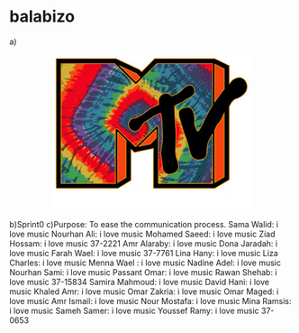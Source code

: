 # balabizo
a)<p align="center">
  <img src="https://github.com/nourhanAlimohamed/balabizo/blob/master/MTV%20Tie%20Dye.jpg?raw=true" width="350"/>
</p>
b)Sprint0
c)Purpose: To ease the communication process.
Sama Walid: i love music
Nourhan Ali:  i love music
Mohamed Saeed: i love music
Ziad Hossam: i love music 37-2221
Amr Alaraby: i love music
Dona Jaradah: i love music
Farah Wael: i love music 37-7761
Lina Hany: i love music
Liza Charles: i love music
Menna Wael : i love music
Nadine Adel: i love music
Nourhan Sami: i love music
Passant Omar: i love music 
Rawan Shehab: i love music 37-15834
Samira Mahmoud: i love music
David Hani: i love music
Khaled Amr: i love music
Omar Zakria: i love music
Omar Maged: i love music
Amr Ismail: i love music
Nour Mostafa: i love music
Mina Ramsis: i love music
Sameh Samer: i love music
Youssef Ramy: i love music 37-0653
